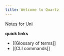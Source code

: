 ```yaml
---
title: Welcome to Quartz
---
```

Notes for Uni

**quick links**
- [[Glossary of terms]]
- [[CLI commands]]

